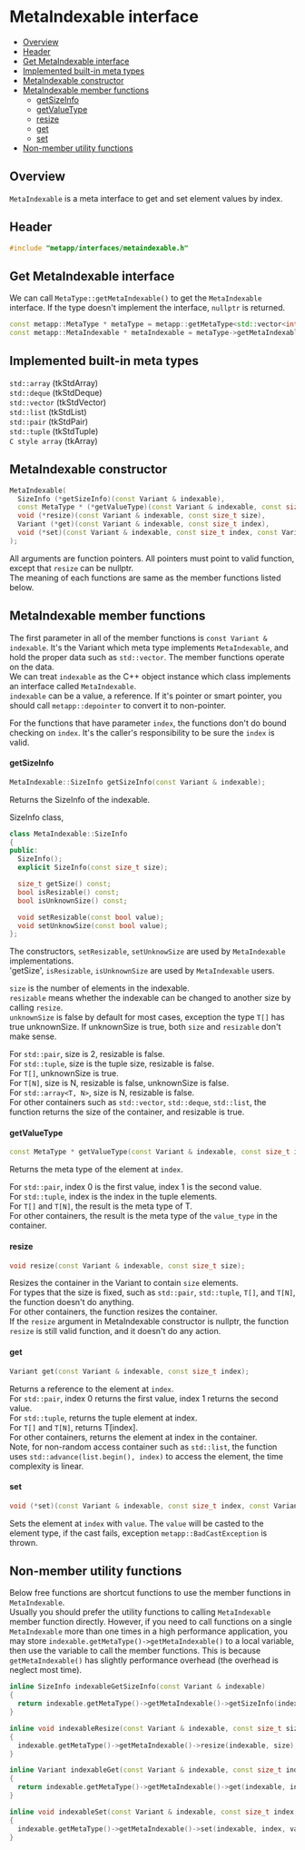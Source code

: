 [//]: # (Auto generated file, don't modify this file.)

# MetaIndexable interface
<!--begintoc-->
* [Overview](#a2_1)
* [Header](#a2_2)
* [Get MetaIndexable interface](#a2_3)
* [Implemented built-in meta types](#a2_4)
* [MetaIndexable constructor](#a2_5)
* [MetaIndexable member functions](#a2_6)
  * [getSizeInfo](#a4_1)
  * [getValueType](#a4_2)
  * [resize](#a4_3)
  * [get](#a4_4)
  * [set](#a4_5)
* [Non-member utility functions](#a2_7)
<!--endtoc-->

<a id="a2_1"></a>
## Overview

`MetaIndexable` is a meta interface to get and set element values by index.  

<a id="a2_2"></a>
## Header

```c++
#include "metapp/interfaces/metaindexable.h"
```

<a id="a2_3"></a>
## Get MetaIndexable interface

We can call `MetaType::getMetaIndexable()` to get the `MetaIndexable` interface. If the type doesn't implement the interface, `nullptr` is returned.

```c++
const metapp::MetaType * metaType = metapp::getMetaType<std::vector<int> >();
const metapp::MetaIndexable * metaIndexable = metaType->getMetaIndexable();
```

<a id="a2_4"></a>
## Implemented built-in meta types

`std::array` (tkStdArray)  
`std::deque` (tkStdDeque)  
`std::vector` (tkStdVector)  
`std::list` (tkStdList)  
`std::pair` (tkStdPair)  
`std::tuple` (tkStdTuple)  
`C style array` (tkArray)  

<a id="a2_5"></a>
## MetaIndexable constructor

```c++
MetaIndexable(
  SizeInfo (*getSizeInfo)(const Variant & indexable),
  const MetaType * (*getValueType)(const Variant & indexable, const size_t index),
  void (*resize)(const Variant & indexable, const size_t size),
  Variant (*get)(const Variant & indexable, const size_t index),
  void (*set)(const Variant & indexable, const size_t index, const Variant & value)
);
```

All arguments are function pointers. All pointers must point to valid function, except that `resize` can be nullptr.  
The meaning of each functions are same as the member functions listed below.

<a id="a2_6"></a>
## MetaIndexable member functions

The first parameter in all of the member functions is `const Variant & indexable`.
It's the Variant which meta type implements `MetaIndexable`, and hold the proper data such as `std::vector`.
The member functions operate on the data.  
We can treat `indexable` as the C++ object instance which class implements an interface called `MetaIndexable`.  
`indexable` can be a value, a reference. If it's pointer or smart pointer, you should call `metapp::depointer`
to convert it to non-pointer. 

For the functions that have parameter `index`, the functions don't do bound checking on `index`.
It's the caller's responsibility to be sure the `index` is valid.

<a id="a4_1"></a>
#### getSizeInfo

```c++
MetaIndexable::SizeInfo getSizeInfo(const Variant & indexable);
```

Returns the SizeInfo of the indexable.  

SizeInfo class,

```c++
class MetaIndexable::SizeInfo
{
public:
  SizeInfo();
  explicit SizeInfo(const size_t size);

  size_t getSize() const;
  bool isResizable() const;
  bool isUnknownSize() const;

  void setResizable(const bool value);
  void setUnknowSize(const bool value);
};
```

The constructors, `setResizable`, `setUnknowSize` are used by `MetaIndexable` implementations.  
'getSize', `isResizable`, `isUnknownSize` are used by `MetaIndexable` users.  

`size` is the number of elements in the indexable.  
`resizable` means whether the indexable can be changed to another size by calling `resize`.  
`unknownSize` is false by default for most cases, exception the type `T[]` has true unknownSize. If unknownSize is true,
both `size` and `resizable` don't make sense.  

For `std::pair`, size is 2, resizable is false.  
For `std::tuple`, size is the tuple size, resizable is false.  
For `T[]`, unknownSize is true.  
For `T[N]`, size is N, resizable is false, unknownSize is false.  
For `std::array<T, N>`, size is N, resizable is false.  
For other containers such as `std::vector`, `std::deque`, `std::list`, the function returns the size of the container,
and resizable is true.  

<a id="a4_2"></a>
#### getValueType

```c++
const MetaType * getValueType(const Variant & indexable, const size_t index);
```

Returns the meta type of the element at `index`.  

For `std::pair`, index 0 is the first value, index 1 is the second value.  
For `std::tuple`, index is the index in the tuple elements.  
For `T[]` and `T[N]`, the result is the meta type of T.  
For other containers, the result is the meta type of the `value_type` in the container.  

<a id="a4_3"></a>
#### resize

```c++
void resize(const Variant & indexable, const size_t size);
```

Resizes the container in the Variant to contain `size` elements.  
For types that the size is fixed, such as `std::pair`, `std::tuple`, `T[]`, and `T[N]`, the function doesn't do anything.  
For other containers, the function resizes the container.  
If the `resize` argument in MetaIndexable constructor is nullptr, the function `resize` is still valid function, and it doesn't do any action.  

<a id="a4_4"></a>
#### get

```c++
Variant get(const Variant & indexable, const size_t index);
```

Returns a reference to the element at `index`.  
For `std::pair`, index 0 returns the first value, index 1 returns the second value.  
For `std::tuple`, returns the tuple element at index.  
For `T[]` and `T[N]`, returns T[index].  
For other containers, returns the element at index in the container.  
Note, for non-random access container such as `std::list`, the function uses `std::advance(list.begin(), index)` to access the element, the time complexity is linear.  

<a id="a4_5"></a>
#### set

```c++
void (*set)(const Variant & indexable, const size_t index, const Variant & value);
```

Sets the element at `index` with `value`. The `value` will be casted to the element type, if the cast fails, exception `metapp::BadCastException` is thrown.  

<a id="a2_7"></a>
## Non-member utility functions

Below free functions are shortcut functions to use the member functions in `MetaIndexable`.  
Usually you should prefer the utility functions to calling `MetaIndexable` member function directly. However, if you need to call functions on a single `MetaIndexable` more than one times in a high performance application, you may store `indexable.getMetaType()->getMetaIndexable()` to a local variable, then use the variable to call the member functions. This is because `getMetaIndexable()` has slightly performance overhead (the overhead is neglect most time).

```c++
inline SizeInfo indexableGetSizeInfo(const Variant & indexable)
{
  return indexable.getMetaType()->getMetaIndexable()->getSizeInfo(indexable);
}

inline void indexableResize(const Variant & indexable, const size_t size)
{
  indexable.getMetaType()->getMetaIndexable()->resize(indexable, size);
}

inline Variant indexableGet(const Variant & indexable, const size_t index)
{
  return indexable.getMetaType()->getMetaIndexable()->get(indexable, index);
}

inline void indexableSet(const Variant & indexable, const size_t index, const Variant & value)
{
  indexable.getMetaType()->getMetaIndexable()->set(indexable, index, value);
}
```
